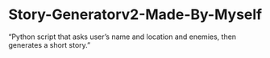# Story-Generatorv2-Made-By-Myself
 “Python script that asks user’s name and location and enemies, then generates a short story.” 
